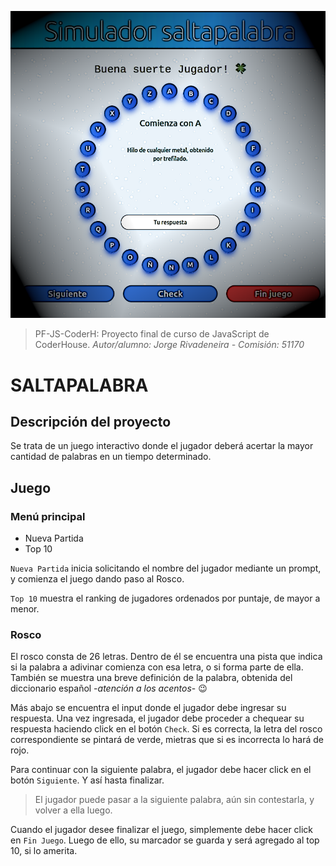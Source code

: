 ![Imagen Portada](https://github.com/JNRivadeneira/PF-JS-CoderH/blob/f54ee064ac0fc0f914ebc92ca26dae70c8e8c0ce/img/readme01.png)
> PF-JS-CoderH: Proyecto final de curso de JavaScript de CoderHouse.
*Autor/alumno: Jorge Rivadeneira - Comisión: 51170*
# SALTAPALABRA

## Descripción del proyecto
Se trata de un juego interactivo donde el jugador deberá acertar la mayor cantidad de palabras en un tiempo determinado.

## Juego

### Menú principal
- Nueva Partida
- Top 10

`Nueva Partida` inicia solicitando el nombre del jugador mediante un prompt, y comienza el juego dando paso al Rosco.

`Top 10` muestra el ranking de jugadores ordenados por puntaje, de mayor a menor.

### Rosco
El rosco consta de 26 letras. Dentro de él se encuentra una pista que indica si la palabra a adivinar comienza con esa letra, o si forma parte de ella. También se muestra una breve definición de la palabra, obtenida del diccionario español -*atención a los acentos*- 😉  

Más abajo se encuentra el input donde el jugador debe ingresar su respuesta.
Una vez ingresada, el jugador debe proceder a chequear su respuesta haciendo click en el botón `Check`. Si es correcta, la letra del rosco correspondiente se pintará de verde, mietras que si es incorrecta lo hará de rojo.

Para continuar con la siguiente palabra, el jugador debe hacer click en el botón `Siguiente`. Y así hasta finalizar.
>El jugador puede pasar a la siguiente palabra, aún sin contestarla, y volver a ella luego.

Cuando el jugador desee finalizar el juego, simplemente debe hacer click en `Fin Juego`. Luego de ello, su marcador se guarda y será agregado al top 10, si lo amerita.

